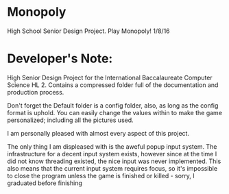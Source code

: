 # Monopoly
High School Senior Design Project. Play Monopoly!
1/8/16

# Developer's Note:
High Senior Design Project for the International Baccalaureate Computer Science HL 2.
Contains a compressed folder full of the documentation and production process.

Don't forget the Default folder is a config folder, also, as long as the config format is 
uphold. You can easily change the values within to make the game personalized; including all
the pictures used.

I am personally pleased with almost every aspect of this project.

The only thing I am displeased with is the aweful popup input system. The infrastructure for a 
decent input system exists, however since at the time I did not know threading existed, the nice 
input was never implemented. This also means that the current input system requires focus, so it's
impossible to close the program unless the game is finished or killed - sorry, I graduated before finishing
